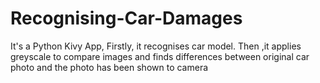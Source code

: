 # Recognising-Car-Damages
 It's a Python Kivy App, Firstly, it recognises car model. Then ,it applies greyscale to compare images and finds differences between original car photo and the photo has been shown to camera
